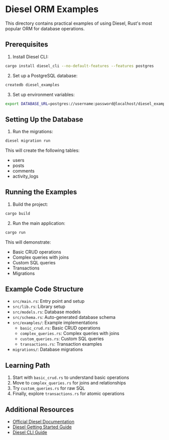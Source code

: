 # Diesel ORM Examples

This directory contains practical examples of using Diesel, Rust's most popular ORM for database operations.

## Prerequisites

1. Install Diesel CLI:
```bash
cargo install diesel_cli --no-default-features --features postgres
```

2. Set up a PostgreSQL database:
```bash
createdb diesel_examples
```

3. Set up environment variables:
```bash
export DATABASE_URL=postgres://username:password@localhost/diesel_examples
```

## Setting Up the Database

1. Run the migrations:
```bash
diesel migration run
```

This will create the following tables:
- users
- posts
- comments
- activity_logs

## Running the Examples

1. Build the project:
```bash
cargo build
```

2. Run the main application:
```bash
cargo run
```

This will demonstrate:
- Basic CRUD operations
- Complex queries with joins
- Custom SQL queries
- Transactions
- Migrations

## Example Code Structure

- `src/main.rs`: Entry point and setup
- `src/lib.rs`: Library setup
- `src/models.rs`: Database models
- `src/schema.rs`: Auto-generated database schema
- `src/examples/`: Example implementations
  - `basic_crud.rs`: Basic CRUD operations
  - `complex_queries.rs`: Complex queries with joins
  - `custom_queries.rs`: Custom SQL queries
  - `transactions.rs`: Transaction examples
- `migrations/`: Database migrations

## Learning Path

1. Start with `basic_crud.rs` to understand basic operations
2. Move to `complex_queries.rs` for joins and relationships
3. Try `custom_queries.rs` for raw SQL
4. Finally, explore `transactions.rs` for atomic operations

## Additional Resources

- [Official Diesel Documentation](https://diesel.rs/)
- [Diesel Getting Started Guide](https://diesel.rs/guides/getting-started/)
- [Diesel CLI Guide](https://diesel.rs/guides/diesel-cli/)